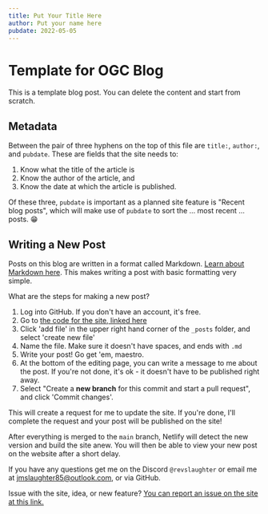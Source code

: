```yaml
---
title: Put Your Title Here
author: Put your name here
pubdate: 2022-05-05
---
```


# Template for OGC Blog

This is a template blog post. You can delete the content and start from scratch.

## Metadata

Between the pair of three hyphens on the top of this file are `title:`,
`author:`, and `pubdate`. These are fields that the site needs to:

1. Know what the title of the article is
2. Know the author of the article, and
3. Know the date at which the article is published.

Of these three, `pubdate` is important as a planned site feature is "Recent blog
posts", which will make use of `pubdate` to sort the ... most recent ... posts.
😁

## Writing a New Post

Posts on this blog are written in a format called Markdown.
[Learn about Markdown here](https://www.markdownguide.org/basic-syntax/).
This makes writing a post with basic formatting very simple.

What are the steps for making a new post?

1. Log into GitHub. If you don't have an account, it's free.
2. Go to [the code for the site, linked here](https://github.com/revslaughter/aug-blog/tree/main/_posts)
3. Click 'add file' in the upper right hand corner of the `_posts` folder, and select 'create new file'
4. Name the file. Make sure it doesn't have spaces, and ends with `.md`
5. Write your post! Go get 'em, maestro.
6. At the bottom of the editing page, you can write a message to me about the post. If you're not done, it's ok - it doesn't have to be published right away.
7. Select "Create a **new branch** for this commit and start a pull request", and click 'Commit changes'.

This will create a request for me to update the site. If you're done, I'll complete the request and your post will be published on the site!

After everything is merged to the `main` branch, Netlify will detect the new version and build
the site anew. You will then be able to view your new post on the website after
a short delay.

If you have any questions get me on the Discord `@revslaughter` or email me at jmslaughter85@outlook.com, or via GitHub.

Issue with the site, idea, or new feature? [You can report an issue on the site at this link.](https://github.com/revslaughter/aug-blog/issues)
